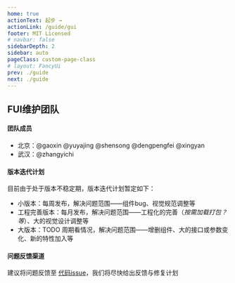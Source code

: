 ```yaml
---
home: true
actionText: 起步 →
actionLink: /guide/gui
footer: MIT Licensed
# navbar: false
sidebarDepth: 2
sidebar: auto
pageClass: custom-page-class
# layout: FancyUi
prev: ./guide
next: ./guide
---
```


## FUI维护团队

#### 团队成员
+ 北京：@gaoxin @yuyajing @shensong @dengpengfei @xingyan
+ 武汉：@zhangyichi

#### 版本迭代计划
目前由于处于版本不稳定期，版本迭代计划暂定如下：
+ 小版本：每周发布，解决问题范围——组件bug、视觉规范调整等
+ 工程完善版本：每月发布，解决问题范围——工程化的完善（*按需加载打包？等*）、大的视觉设计调整等
+ 大版本：TODO 周期看情况，解决问题范围——增删组件、大的接口或参数变化、新的特性加入等

#### 问题反馈渠道
建议将问题反馈至 [代码issue](https://git.skyeye.world/falcon-base/FUI/issues)，我们将尽快给出反馈与修复计划
